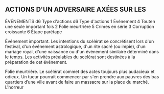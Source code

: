 ## ACTIONS D'UN ADVERSAIRE AXÉES SUR LES


ÉVÉNEMENTS
d6 Type d'actions d6 Type d'actions
1 Événement 4 Touten une seule
important fois
2 Folie meurtrière 5 Crimes en série
3 Corruption croissante 6 Étape parétape

Événement important. Les intentions du scélérat se
concrétisent lors d'un festival, d'un événement astrologique,
d'un rite sacré (ou impie), d'un mariage royal, d'une
naissance ou d'un événement similaire déterminé dans le
temps. Les activités préalables du scélérat sont destinées à
la préparation de cet événement.

Folie meurtrière. Le scélérat commet des actes toujours
plus audacieux et odieux. Un tueur pourrait commencer
par s'en prendre aux pauvres des bas quartiers d’une ville
avant de faire un massacre sur la place du marché. L'horreur
